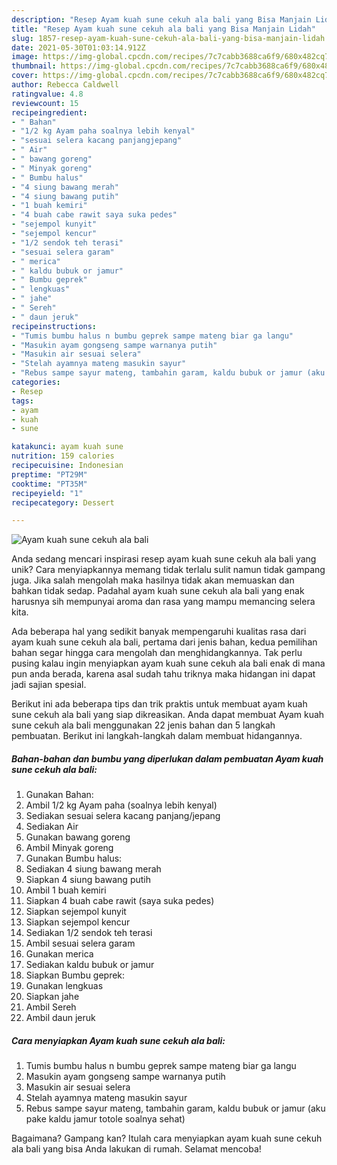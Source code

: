 ```yaml
---
description: "Resep Ayam kuah sune cekuh ala bali yang Bisa Manjain Lidah"
title: "Resep Ayam kuah sune cekuh ala bali yang Bisa Manjain Lidah"
slug: 1857-resep-ayam-kuah-sune-cekuh-ala-bali-yang-bisa-manjain-lidah
date: 2021-05-30T01:03:14.912Z
image: https://img-global.cpcdn.com/recipes/7c7cabb3688ca6f9/680x482cq70/ayam-kuah-sune-cekuh-ala-bali-foto-resep-utama.jpg
thumbnail: https://img-global.cpcdn.com/recipes/7c7cabb3688ca6f9/680x482cq70/ayam-kuah-sune-cekuh-ala-bali-foto-resep-utama.jpg
cover: https://img-global.cpcdn.com/recipes/7c7cabb3688ca6f9/680x482cq70/ayam-kuah-sune-cekuh-ala-bali-foto-resep-utama.jpg
author: Rebecca Caldwell
ratingvalue: 4.8
reviewcount: 15
recipeingredient:
- " Bahan"
- "1/2 kg Ayam paha soalnya lebih kenyal"
- "sesuai selera kacang panjangjepang"
- " Air"
- " bawang goreng"
- " Minyak goreng"
- " Bumbu halus"
- "4 siung bawang merah"
- "4 siung bawang putih"
- "1 buah kemiri"
- "4 buah cabe rawit saya suka pedes"
- "sejempol kunyit"
- "sejempol kencur"
- "1/2 sendok teh terasi"
- "sesuai selera garam"
- " merica"
- " kaldu bubuk or jamur"
- " Bumbu geprek"
- " lengkuas"
- " jahe"
- " Sereh"
- " daun jeruk"
recipeinstructions:
- "Tumis bumbu halus n bumbu geprek sampe mateng biar ga langu"
- "Masukin ayam gongseng sampe warnanya putih"
- "Masukin air sesuai selera"
- "Stelah ayamnya mateng masukin sayur"
- "Rebus sampe sayur mateng, tambahin garam, kaldu bubuk or jamur (aku pake kaldu jamur totole soalnya sehat)"
categories:
- Resep
tags:
- ayam
- kuah
- sune

katakunci: ayam kuah sune 
nutrition: 159 calories
recipecuisine: Indonesian
preptime: "PT29M"
cooktime: "PT35M"
recipeyield: "1"
recipecategory: Dessert

---
```



![Ayam kuah sune cekuh ala bali](https://img-global.cpcdn.com/recipes/7c7cabb3688ca6f9/680x482cq70/ayam-kuah-sune-cekuh-ala-bali-foto-resep-utama.jpg)

Anda sedang mencari inspirasi resep ayam kuah sune cekuh ala bali yang unik? Cara menyiapkannya memang tidak terlalu sulit namun tidak gampang juga. Jika salah mengolah maka hasilnya tidak akan memuaskan dan bahkan tidak sedap. Padahal ayam kuah sune cekuh ala bali yang enak harusnya sih mempunyai aroma dan rasa yang mampu memancing selera kita.



Ada beberapa hal yang sedikit banyak mempengaruhi kualitas rasa dari ayam kuah sune cekuh ala bali, pertama dari jenis bahan, kedua pemilihan bahan segar hingga cara mengolah dan menghidangkannya. Tak perlu pusing kalau ingin menyiapkan ayam kuah sune cekuh ala bali enak di mana pun anda berada, karena asal sudah tahu triknya maka hidangan ini dapat jadi sajian spesial.


Berikut ini ada beberapa tips dan trik praktis untuk membuat ayam kuah sune cekuh ala bali yang siap dikreasikan. Anda dapat membuat Ayam kuah sune cekuh ala bali menggunakan 22 jenis bahan dan 5 langkah pembuatan. Berikut ini langkah-langkah dalam membuat hidangannya.

<!--inarticleads1-->

##### Bahan-bahan dan bumbu yang diperlukan dalam pembuatan Ayam kuah sune cekuh ala bali:

1. Gunakan  Bahan:
1. Ambil 1/2 kg Ayam paha (soalnya lebih kenyal)
1. Sediakan sesuai selera kacang panjang/jepang
1. Sediakan  Air
1. Gunakan  bawang goreng
1. Ambil  Minyak goreng
1. Gunakan  Bumbu halus:
1. Sediakan 4 siung bawang merah
1. Siapkan 4 siung bawang putih
1. Ambil 1 buah kemiri
1. Siapkan 4 buah cabe rawit (saya suka pedes)
1. Siapkan sejempol kunyit
1. Siapkan sejempol kencur
1. Sediakan 1/2 sendok teh terasi
1. Ambil sesuai selera garam
1. Gunakan  merica
1. Sediakan  kaldu bubuk or jamur
1. Siapkan  Bumbu geprek:
1. Gunakan  lengkuas
1. Siapkan  jahe
1. Ambil  Sereh
1. Ambil  daun jeruk




<!--inarticleads2-->

##### Cara menyiapkan Ayam kuah sune cekuh ala bali:

1. Tumis bumbu halus n bumbu geprek sampe mateng biar ga langu
1. Masukin ayam gongseng sampe warnanya putih
1. Masukin air sesuai selera
1. Stelah ayamnya mateng masukin sayur
1. Rebus sampe sayur mateng, tambahin garam, kaldu bubuk or jamur (aku pake kaldu jamur totole soalnya sehat)




Bagaimana? Gampang kan? Itulah cara menyiapkan ayam kuah sune cekuh ala bali yang bisa Anda lakukan di rumah. Selamat mencoba!
